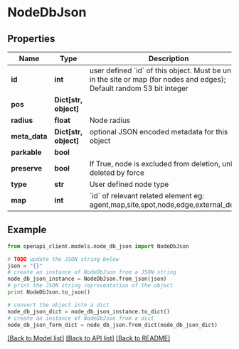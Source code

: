 # NodeDbJson


## Properties
Name | Type | Description | Notes
------------ | ------------- | ------------- | -------------
**id** | **int** | user defined &#x60;id&#x60; of this object. Must be unique in the site or map (for nodes and edges); Default random 53 bit integer | [optional] 
**pos** | **Dict[str, object]** |  | [readonly] 
**radius** | **float** | Node radius | [optional] 
**meta_data** | **Dict[str, object]** | optional JSON encoded metadata for this object | [optional] 
**parkable** | **bool** |  | [optional] 
**preserve** | **bool** | If True, node is excluded from deletion, unless deleted by force | [optional] 
**type** | **str** | User defined node type | [optional] 
**map** | **int** | &#x60;id&#x60; of relevant related element eg: agent,map,site,spot,node,edge,external_device | [readonly] 

## Example

```python
from openapi_client.models.node_db_json import NodeDbJson

# TODO update the JSON string below
json = "{}"
# create an instance of NodeDbJson from a JSON string
node_db_json_instance = NodeDbJson.from_json(json)
# print the JSON string representation of the object
print NodeDbJson.to_json()

# convert the object into a dict
node_db_json_dict = node_db_json_instance.to_dict()
# create an instance of NodeDbJson from a dict
node_db_json_form_dict = node_db_json.from_dict(node_db_json_dict)
```
[[Back to Model list]](../README.md#documentation-for-models) [[Back to API list]](../README.md#documentation-for-api-endpoints) [[Back to README]](../README.md)


